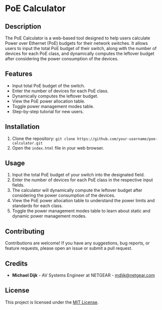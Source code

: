 # PoE Calculator

## Description

The PoE Calculator is a web-based tool designed to help users calculate Power over Ethernet (PoE) budgets for their network switches. It allows users to input the total PoE budget of their switch, along with the number of devices for each PoE class, and dynamically computes the leftover budget after considering the power consumption of the devices.

## Features

- Input total PoE budget of the switch.
- Enter the number of devices for each PoE class.
- Dynamically computes the leftover budget.
- View the PoE power allocation table.
- Toggle power management modes table.
- Step-by-step tutorial for new users.

## Installation

1. Clone the repository: `git clone https://github.com/your-username/poe-calculator.git`
2. Open the `index.html` file in your web browser.

## Usage

1. Input the total PoE budget of your switch into the designated field.
2. Enter the number of devices for each PoE class in the respective input fields.
3. The calculator will dynamically compute the leftover budget after considering the power consumption of the devices.
4. View the PoE power allocation table to understand the power limits and standards for each class.
5. Toggle the power management modes table to learn about static and dynamic power management modes.

## Contributing

Contributions are welcome! If you have any suggestions, bug reports, or feature requests, please open an issue or submit a pull request.

## Credits

- **Michael Dijk** - AV Systems Engineer at NETGEAR - [mdijk@netgear.com](mailto:mdijk@netgear.com)

## License

This project is licensed under the [MIT License](https://opensource.org/licenses/MIT).
